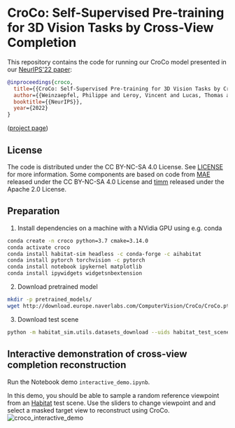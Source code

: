 # CroCo: Self-Supervised Pre-training for 3D Vision Tasks by Cross-View Completion

This repository contains the code for running our CroCo model presented in our [NeurIPS'22 paper](https://openreview.net/pdf?id=wZEfHUM5ri):

```bibtex
@inproceedings{croco,
  title={{CroCo: Self-Supervised Pre-training for 3D Vision Tasks by Cross-View Completion}},
  author={{Weinzaepfel, Philippe and Leroy, Vincent and Lucas, Thomas and Br\'egier, Romain and Cabon, Yohann and Arora, Vaibhav and Antsfeld, Leonid and Chidlovskii, Boris and Csurka, Gabriela and Revaud J\'er\^ome}},
  booktitle={{NeurIPS}},
  year={2022}
}
```
([project page](https://croco.europe.naverlabs.com/public/index.html))

## License

The code is distributed under the CC BY-NC-SA 4.0 License. See [LICENSE](LICENSE) for more information.
Some components are based on code from [MAE](https://github.com/facebookresearch/mae) released under the CC BY-NC-SA 4.0 License and [timm](https://github.com/rwightman/pytorch-image-models) released under the Apache 2.0 License.

## Preparation

1. Install dependencies on a machine with a NVidia GPU using e.g. conda

```bash
conda create -n croco python=3.7 cmake=3.14.0
conda activate croco
conda install habitat-sim headless -c conda-forge -c aihabitat
conda install pytorch torchvision -c pytorch
conda install notebook ipykernel matplotlib
conda install ipywidgets widgetsnbextension
```

2. Download pretrained model

```bash
mkdir -p pretrained_models/
wget http://download.europe.naverlabs.com/ComputerVision/CroCo/CroCo.pth -P pretrained_models/
```

3. Download test scene

```bash
python -m habitat_sim.utils.datasets_download --uids habitat_test_scenes --data-path habitat-sim-data/
```

## Interactive demonstration of cross-view completion reconstruction

Run the Notebook demo `interactive_demo.ipynb`.

In this demo, you should be able to sample a random reference viewpoint from an [Habitat](https://github.com/facebookresearch/habitat-sim) test scene. Use the sliders to change viewpoint and and select a masked target view to reconstruct using CroCo.
![croco_interactive_demo](https://user-images.githubusercontent.com/1822210/200516576-7937bc6a-55f8-49ed-8618-3ddf89433ea4.jpg)

